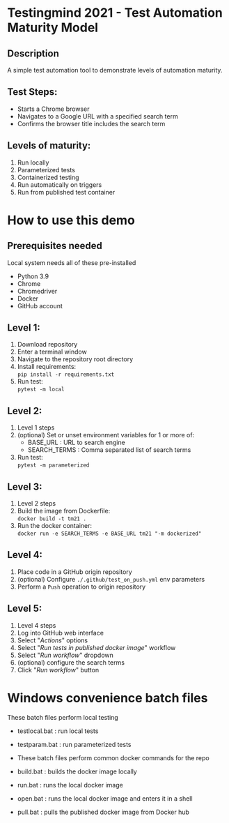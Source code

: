 # Testingmind 2021 - Test Automation Maturity Model

## Description

A simple test automation tool to demonstrate levels of automation maturity.

## Test Steps:
- Starts a Chrome browser
- Navigates to a Google URL with a specified search term
- Confirms the browser title includes the search term

## Levels of maturity:

1. Run locally
2. Parameterized tests
3. Containerized testing
4. Run automatically on triggers
5. Run from published test container

# How to use this demo

## Prerequisites needed

Local system needs all of these pre-installed

- Python 3.9
- Chrome
- Chromedriver
- Docker
- GitHub account

## Level 1:

1. Download repository
2. Enter a terminal window
3. Navigate to the repository root directory
4. Install requirements:  
    `pip install -r requirements.txt`
5. Run test:  
    `pytest -m local`

## Level 2:

1. Level 1 steps
2. (optional) Set or unset environment variables for 1 or more of:
    - BASE_URL : URL to search engine
    - SEARCH_TERMS : Comma separated list of search terms
3. Run test:  
    `pytest -m parameterized`

## Level 3:

1. Level 2 steps
2. Build the image from Dockerfile:  
   `docker build -t tm21 .`
3. Run the docker container:  
    `docker run -e SEARCH_TERMS -e BASE_URL tm21 "-m dockerized"`  

## Level 4:

1. Place code in a GitHub origin repository
2. (optional) Configure `./.github/test_on_push.yml` env parameters
3. Perform a `Push` operation to origin repository

## Level 5:

1. Level 4 steps
2. Log into GitHub web interface
3. Select "_Actions_" options
4. Select "_Run tests in published docker image_" workflow
5. Select "_Run workflow_" dropdown
6. (optional) configure the search terms
7. Click "_Run workflow_" button

# Windows convenience batch files

These batch files perform local testing

* testlocal.bat : run local tests
* testparam.bat : run parameterized tests

* These batch files perform common docker commands for the repo

* build.bat : builds the docker image locally
* run.bat : runs the local docker image
* open.bat : runs the local docker image and enters it in a shell
* pull.bat : pulls the published docker image from Docker hub
